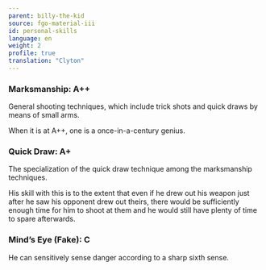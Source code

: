 ```yaml
---
parent: billy-the-kid
source: fgo-material-iii
id: personal-skills
language: en
weight: 2
profile: true
translation: "Clyton"
---
```


### Marksmanship: A++

General shooting techniques, which include trick shots and quick draws by means of small arms.

When it is at A++, one is a once-in-a-century genius.

### Quick Draw: A+

The specialization of the quick draw technique among the marksmanship techniques.

His skill with this is to the extent that even if he drew out his weapon just after he saw his opponent drew out theirs, there would be sufficiently enough time for him to shoot at them and he would still have plenty of time to spare afterwards.

### Mind’s Eye (Fake): C

He can sensitively sense danger according to a sharp sixth sense.

